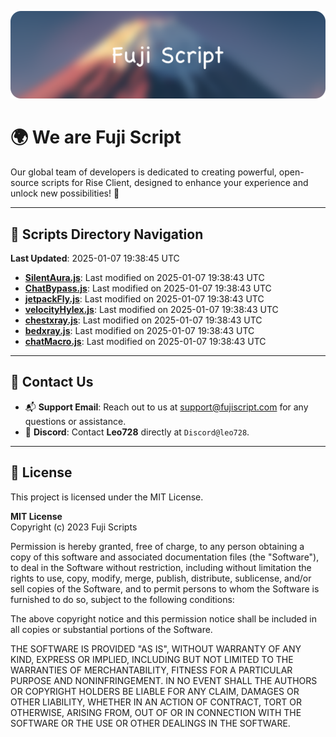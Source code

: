 ![Banner](.github/b.webp)

# 🌍 **We are Fuji Script**

Our global team of developers is dedicated to creating powerful, open-source scripts for Rise Client, designed to enhance your experience and unlock new possibilities! 🌟

---
<!-- SCRIPTS_NAVIGATION_START -->
## 📂 **Scripts Directory Navigation**

**Last Updated**: 2025-01-07 19:38:45 UTC

- **[SilentAura.js](scripts/SilentAura.js)**: Last modified on 2025-01-07 19:38:43 UTC
- **[ChatBypass.js](scripts/ChatBypass.js)**: Last modified on 2025-01-07 19:38:43 UTC
- **[jetpackFly.js](scripts/jetpackFly.js)**: Last modified on 2025-01-07 19:38:43 UTC
- **[velocityHylex.js](scripts/velocityHylex.js)**: Last modified on 2025-01-07 19:38:43 UTC
- **[chestxray.js](scripts/chestxray.js)**: Last modified on 2025-01-07 19:38:43 UTC
- **[bedxray.js](scripts/bedxray.js)**: Last modified on 2025-01-07 19:38:43 UTC
- **[chatMacro.js](scripts/chatMacro.js)**: Last modified on 2025-01-07 19:38:43 UTC

<!-- SCRIPTS_NAVIGATION_END -->

---

## 💬 **Contact Us**  
- 📬 **Support Email**: Reach out to us at [support@fujiscript.com](mailto:support@fujiscript.com) for any questions or assistance.  
- 💬 **Discord**: Contact **Leo728** directly at `Discord@leo728`.

---

## 📜 **License**

This project is licensed under the MIT License.  

**MIT License**  
Copyright (c) 2023 Fuji Scripts  

Permission is hereby granted, free of charge, to any person obtaining a copy of this software and associated documentation files (the "Software"), to deal in the Software without restriction, including without limitation the rights to use, copy, modify, merge, publish, distribute, sublicense, and/or sell copies of the Software, and to permit persons to whom the Software is furnished to do so, subject to the following conditions:  

The above copyright notice and this permission notice shall be included in all copies or substantial portions of the Software.  

THE SOFTWARE IS PROVIDED "AS IS", WITHOUT WARRANTY OF ANY KIND, EXPRESS OR IMPLIED, INCLUDING BUT NOT LIMITED TO THE WARRANTIES OF MERCHANTABILITY, FITNESS FOR A PARTICULAR PURPOSE AND NONINFRINGEMENT. IN NO EVENT SHALL THE AUTHORS OR COPYRIGHT HOLDERS BE LIABLE FOR ANY CLAIM, DAMAGES OR OTHER LIABILITY, WHETHER IN AN ACTION OF CONTRACT, TORT OR OTHERWISE, ARISING FROM, OUT OF OR IN CONNECTION WITH THE SOFTWARE OR THE USE OR OTHER DEALINGS IN THE SOFTWARE.  
